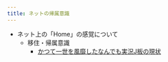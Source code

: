 ```yaml
---
title: ネットの帰属意識 
---
```


- ネット上の「Home」の感覚について
	- 移住・帰属意識
		- [かつて一世を風靡したなんでも実況J板の現状](https://anond.hatelabo.jp/20230123225612)